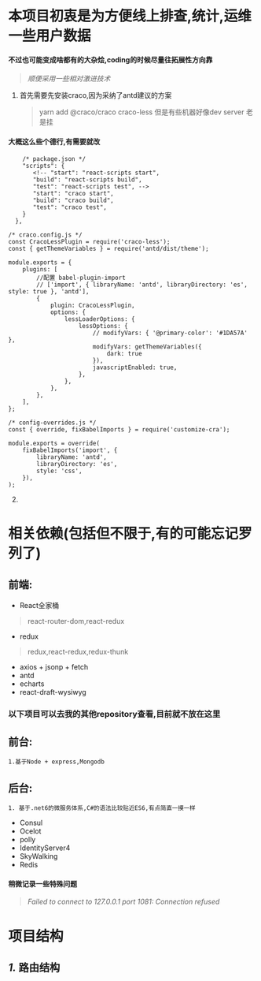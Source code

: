 # 本项目初衷是为方便线上排查,统计,运维一些用户数据
#### 不过也可能变成啥都有的大杂烩,coding的时候尽量往拓展性方向靠
> *顺便采用一些相对激进技术*
1. 首先需要先安装craco,因为采纳了antd建议的方案
    > yarn add @craco/craco craco-less
    >但是有些机器好像dev server 老是挂
    
####  大概这么些个德行,有需要就改
```
    /* package.json */
    "scripts": {
       <!-- "start": "react-scripts start",
       "build": "react-scripts build",
       "test": "react-scripts test", -->
       "start": "craco start",
       "build": "craco build",
       "test": "craco test",
    }
  },
```
```
/* craco.config.js */
const CracoLessPlugin = require('craco-less');
const { getThemeVariables } = require('antd/dist/theme');

module.exports = {
    plugins: [
        //配置 babel-plugin-import
        // ['import', { libraryName: 'antd', libraryDirectory: 'es', style: true }, 'antd'],
        {
            plugin: CracoLessPlugin,
            options: {
                lessLoaderOptions: {
                    lessOptions: {
                        // modifyVars: { '@primary-color': '#1DA57A' },
                        modifyVars: getThemeVariables({
                            dark: true
                        }),
                        javascriptEnabled: true,
                    },
                },
            },
        },
    ],
};
```
```
/* config-overrides.js */
const { override, fixBabelImports } = require('customize-cra');

module.exports = override(
    fixBabelImports('import', {
        libraryName: 'antd',
        libraryDirectory: 'es',
        style: 'css',
    }),
);
```



2. 

# 相关依赖(包括但不限于,有的可能忘记罗列了)
## 前端:
* React全家桶
>   react-router-dom,react-redux
* redux
>   redux,react-redux,redux-thunk
* axios + jsonp + fetch
* antd
* echarts
* react-draft-wysiwyg

### **以下项目可以去我的其他repository查看,目前就不放在这里**
## 前台:
    1.基于Node + express,Mongodb

## 后台:
    1. 基于.net6的微服务体系,C#的语法比较贴近ES6,有点简直一摸一样
+ Consul
+ Ocelot
+ polly
+ IdentityServer4
+ SkyWalking
+ Redis


#### 稍微记录一些特殊问题
 >   *Failed to connect to 127.0.0.1 port 1081: Connection refused*


# 项目结构
## *1.* 路由结构


